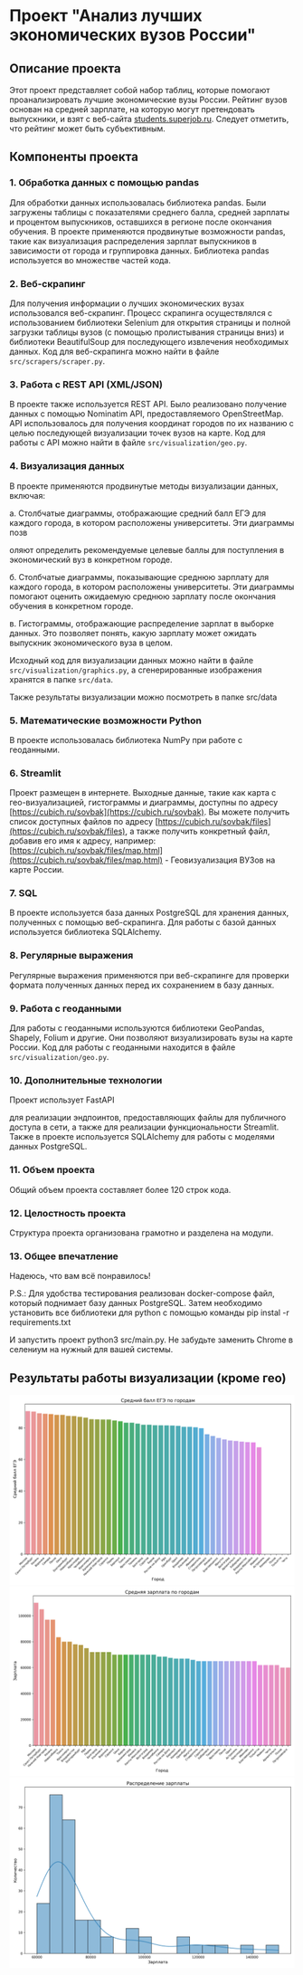 # Проект "Анализ лучших экономических вузов России"
## Описание проекта

Этот проект представляет собой набор таблиц, которые помогают проанализировать лучшие экономические вузы России. Рейтинг вузов основан на средней зарплате, на которую могут претендовать выпускники, и взят с веб-сайта [students.superjob.ru](https://students.superjob.ru/reiting-vuzov/ekonomicheskie/). Следует отметить, что рейтинг может быть субъективным.

## Компоненты проекта

### 1. Обработка данных с помощью pandas

Для обработки данных использовалась библиотека pandas. Были загружены таблицы с показателями среднего балла, средней зарплаты и процентом выпускников, оставшихся в регионе после окончания обучения. В проекте применяются продвинутые возможности pandas, такие как визуализация распределения зарплат выпускников в зависимости от города и группировка данных. Библиотека pandas используется во множестве частей кода.

### 2. Веб-скрапинг

Для получения информации о лучших экономических вузах использовался веб-скрапинг. Процесс скрапинга осуществлялся с использованием библиотеки Selenium для открытия страницы и полной загрузки таблицы вузов (с помощью пролистывания страницы вниз) и библиотеки BeautifulSoup для последующего извлечения необходимых данных. Код для веб-скрапинга можно найти в файле `src/scrapers/scraper.py`.

### 3. Работа с REST API (XML/JSON)

В проекте также используется REST API. Было реализовано получение данных с помощью Nominatim API, предоставляемого OpenStreetMap. API использовалось для получения координат городов по их названию с целью последующей визуализации точек вузов на карте. Код для работы с API можно найти в файле `src/visualization/geo.py`.

### 4. Визуализация данных

В проекте применяются продвинутые методы визуализации данных, включая:

а. Столбчатые диаграммы, отображающие средний балл ЕГЭ для каждого города, в котором расположены университеты. Эти диаграммы позв

оляют определить рекомендуемые целевые баллы для поступления в экономический вуз в конкретном городе.

б. Столбчатые диаграммы, показывающие среднюю зарплату для каждого города, в котором расположены университеты. Эти диаграммы помогают оценить ожидаемую среднюю зарплату после окончания обучения в конкретном городе.

в. Гистограммы, отображающие распределение зарплат в выборке данных. Это позволяет понять, какую зарплату может ожидать выпускник экономического вуза в целом.

Исходный код для визуализации данных можно найти в файле `src/visualization/graphics.py`, а сгенерированные изображения хранятся в папке `src/data`.

Также результаты визуализации можно посмотреть в папке src/data

### 5. Математические возможности Python

В проекте использовалась библиотека NumPy при работе с геоданными.

### 6. Streamlit

Проект размещен в интернете. Выходные данные, такие как карта с гео-визуализацией, гистограммы и диаграммы, доступны по адресу [https://cubich.ru/sovbak](https://cubich.ru/sovbak). Вы можете получить список доступных файлов по адресу [https://cubich.ru/sovbak/files](https://cubich.ru/sovbak/files), а также получить конкретный файл, добавив его имя к адресу, например: [https://cubich.ru/sovbak/files/map.html](https://cubich.ru/sovbak/files/map.html) - Геовизуализация ВУЗов на карте России.

### 7. SQL

В проекте используется база данных PostgreSQL для хранения данных, полученных с помощью веб-скрапинга. Для работы с базой данных используется библиотека SQLAlchemy.

### 8. Регулярные выражения

Регулярные выражения применяются при веб-скрапинге для проверки формата полученных данных перед их сохранением в базу данных.

### 9. Работа с геоданными

Для работы с геоданными используются библиотеки GeoPandas, Shapely, Folium и другие. Они позволяют визуализировать вузы на карте России. Код для работы с геоданными находится в файле `src/visualization/geo.py`.

### 10. Дополнительные технологии

Проект использует FastAPI

 для реализации эндпоинтов, предоставляющих файлы для публичного доступа в сети, а также для реализации функциональности Streamlit. Также в проекте используется SQLAlchemy для работы с моделями данных PostgreSQL.

### 11. Объем проекта

Общий объем проекта составляет более 120 строк кода.

### 12. Целостность проекта

Структура проекта организована грамотно и разделена на модули.

### 13. Общее впечатление

Надеюсь, что вам всё понравилось!

P.S.: Для удобства тестирования реализован docker-compose файл, который поднимает базу данных PostgreSQL. Затем необходимо установить все библиотеки для python с помощью команды pip instal -r requirements.txt

И запустить проект python3 src/main.py.
Не забудьте заменить Chrome в селениум на нужный для вашей системы.


## Результаты работы визуализации (кроме гео)
![Диаграмма баллов](./src/data/average_ege_by_city.png)
![Диаграмма зарплаты](./src/data/average_salary_by_city.png)
![Гистограмма зарплаты](./src/data/salary_histogram.png)